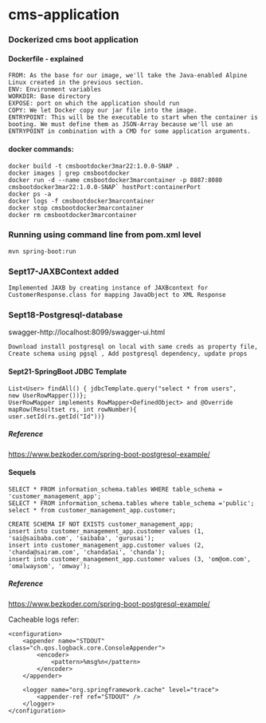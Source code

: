 # cms-application

### Dockerized cms boot application
#### Dockerfile - explained
```
FROM: As the base for our image, we'll take the Java-enabled Alpine Linux created in the previous section.
ENV: Environment variables
WORKDIR: Base directory
EXPOSE: port on which the application should run
COPY: We let Docker copy our jar file into the image.
ENTRYPOINT: This will be the executable to start when the container is booting. We must define them as JSON-Array because we'll use an ENTRYPOINT in combination with a CMD for some application arguments.
```
#### docker commands:
```
docker build -t cmsbootdocker3mar22:1.0.0-SNAP .
docker images | grep cmsbootdocker
docker run -d --name cmsbootdocker3marcontainer -p 8887:8080 cmsbootdocker3mar22:1.0.0-SNAP` hostPort:containerPort
docker ps -a
docker logs -f cmsbootdocker3marcontainer
docker stop cmsbootdocker3marcontainer
docker rm cmsbootdocker3marcontainer
```

### Running using command line from pom.xml level
`mvn spring-boot:run`

### Sept17-JAXBContext added

`Implemented JAXB by creating instance of JAXBcontext for 
CustomerResponse.class for mapping JavaObject to XML Response`

### Sept18-Postgresql-database
swagger-http://localhost:8099/swagger-ui.html

`Download install postgresql on local with same creds as property file,
Create schema using pgsql , Add postgresql dependency, update props
`

#### Sept21-SpringBoot JDBC Template
```
List<User> findAll() { jdbcTemplate.query("select * from users",
new UserRowMapper())};
UserRowMapper implements RowMapper<DefinedObject> and @Override mapRow(Resultset rs, int rowNumber){
user.setId(rs.getId("Id"))}
```

##### Reference
https://www.bezkoder.com/spring-boot-postgresql-example/

#### Sequels
```SELECT schema_name FROM information_schema.schemata;
SELECT * FROM information_schema.tables WHERE table_schema = 'customer_management_app';
SELECT * FROM information_schema.tables where table_schema ='public';
select * from customer_management_app.customer;

CREATE SCHEMA IF NOT EXISTS customer_management_app;
insert into customer_management_app.customer values (1, 'sai@saibaba.com', 'saibaba', 'gurusai');
insert into customer_management_app.customer values (2, 'chanda@sairam.com', 'chandaSai', 'chanda');
insert into customer_management_app.customer values (3, 'om@om.com', 'omalwaysom', 'omway');
```

##### Reference
https://www.bezkoder.com/spring-boot-postgresql-example/

Cacheable logs refer:
```
<configuration>
    <appender name="STDOUT" class="ch.qos.logback.core.ConsoleAppender">
        <encoder>
            <pattern>%msg%n</pattern>
        </encoder>
    </appender>

    <logger name="org.springframework.cache" level="trace">
        <appender-ref ref="STDOUT" />
    </logger>
</configuration>
```
